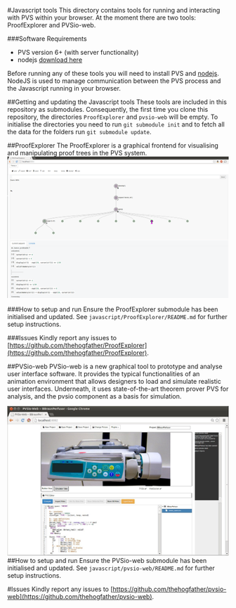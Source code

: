 #Javascript tools
This directory contains tools for running and interacting with PVS within your browser. At the moment there are two tools: ProofExplorer and PVSio-web.

###Software Requirements
* PVS version 6+ (with server functionality)
* nodejs [download here](http://nodejs.org/download/)

Before running any of these tools you will need to install PVS and [nodejs](http://nodejs.org/download/). NodeJS is used to manage communication between the PVS process and the Javascript running in your browser.

##Getting and updating the Javascript tools
These tools are included in this repository as submodules. Consequently, the first time you clone this repository, the directories `ProofExplorer` and `pvsio-web` will be empty. To initialise the directories you need to run `git submodule init` and to fetch all the data for the folders run `git submodule update`.

##ProofExplorer
The ProofExplorer is a graphical frontend for visualising and manipulating proof trees in the PVS system.
![Screenshot](proofexplorer-screenshot.png?raw=true)

###How to setup and run
Ensure the ProofExplorer submodule has been initialised and updated.
See `javascript/ProofExplorer/README.md` for further setup instructions.

###Issues
Kindly report any issues to [https://github.com/thehogfather/ProofExplorer](https://github.com/thehogfather/ProofExplorer).

##PVSio-web
PVSio-web is a new graphical tool to prototype and analyse user interface software. It provides the typical functionalities of an animation environment that allows designers to load and simulate realistic user interfaces. Underneath, it uses state-of-the-art theorem prover PVS for analysis, and the pvsio component as a basis for simulation.

![Screenshot](pvsio-web-screenshot.jpg?raw=true)
##How to setup and run
Ensure the PVSio-web submodule has been initialised and updated.
See `javascript/pvsio-web/README.md` for further setup instructions.

#Issues
Kindly report any issues to [https://github.com/thehogfather/pvsio-web](https://github.com/thehogfather/pvsio-web).

